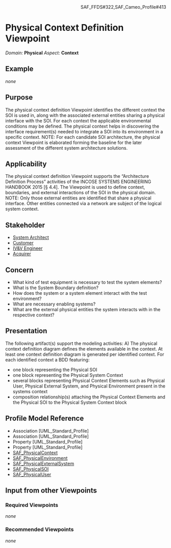 <div align="right">SAF_FFDS#322,SAF_Cameo_Profile#413</div>

# Physical Context Definition Viewpoint
*Domain:* **Physical** *Aspect:* **Context**
## Example
*none*
## Purpose
The physical context definition Viewpoint identifies the different context the SOI is used in, along with the associated external entities sharing a physical interface with the SOI. For each context the applicable environmental conditions may be defined. The physical context helps in discovering the interface requirement(s) needed to integrate a SOI into its environment in a specific context.
NOTE: For each candidate SOI architecture, the physical context Viewpoint is elaborated forming the baseline for the later assessment of the different system architecture solutions.
## Applicability
The physical context definition Viewpoint supports the “Architecture Definition Process” activities of the INCOSE SYSTEMS ENGINEERING HANDBOOK 2015 [§ 4.4]. The Viewpoint is used to define context, boundaries, and external interactions of the SOI in the physical domain.
NOTE: Only those external entities are identified that share a physical interface. Other entities connected via a network are subject of the logical system context.
## Stakeholder
* [System Architect](../stakeholders.md#System-Architect)
* [Customer](../stakeholders.md#Customer)
* [IV&V Engineer](../stakeholders.md#IV&V-Engineer)
* [Acquirer](../stakeholders.md#Acquirer)
## Concern
* What kind of test equipment is necessary to test the system elements?
* What is the System Boundary definition?
* How does the system or a system element interact with the test environment?
* What are necessary enabling systems?
* What are the external physical entities the system interacts with in the respective context?
## Presentation
The following artifact(s) support the modeling activities: 
A) The physical context definition diagram defines the elements available in the context. At least one context definition diagram is generated per identified context. For each identified context a BDD featuring:
* one block representing the Physical SOI
* one block representing the Physical System Context
* several blocks representing Physical Context Elements such as Physical User, Physical External System, and Physical Environment present in the systems context
* composition relationship(s) attaching the Physical Context Elements and the Physical SOI to the Physical System Context block

## Profile Model Reference
* Association [UML_Standard_Profile]
* Association [UML_Standard_Profile]
* Property [UML_Standard_Profile]
* Property [UML_Standard_Profile]
* [SAF_PhysicalContext](../stereotypes.md#SAF_PhysicalContext)
* [SAF_PhysicalEnvironment](../stereotypes.md#SAF_PhysicalEnvironment)
* [SAF_PhysicalExternalSystem](../stereotypes.md#SAF_PhysicalExternalSystem)
* [SAF_PhysicalSOI](../stereotypes.md#SAF_PhysicalSOI)
* [SAF_PhysicalUser](../stereotypes.md#SAF_PhysicalUser)
## Input from other Viewpoints
### Required Viewpoints
*none*
### Recommended Viewpoints
*none*
